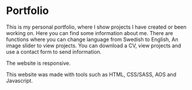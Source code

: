 # Portfolio
 This is my personal portfolio, where I show projects I have created or been working on. Here you can find some information about me. There are functions where you can change language from Swedish to English, An image slider to view projects. You can download a CV, view projects and use a contact form to send information.

 The website is responsive.  

 This website was made with tools such as HTML, CSS/SASS, AOS and Javascript.


